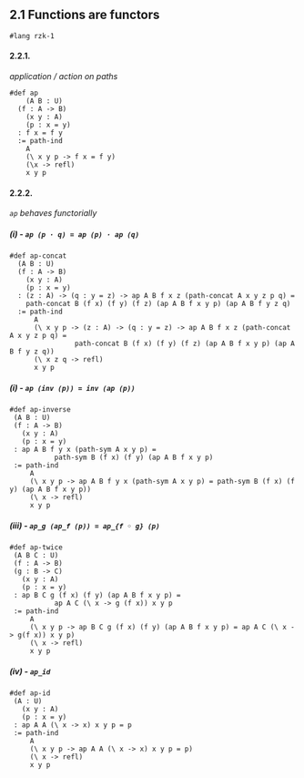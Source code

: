 ## 2.1 Functions are functors

```rzk
#lang rzk-1
```

#### 2.2.1.
*application / action on paths*
```rzk
#def ap
	(A B : U)
  (f : A -> B)
	(x y : A)
	(p : x = y)
  : f x = f y
  := path-ind
    A
    (\ x y p -> f x = f y)
    (\x -> refl)
    x y p
```

#### 2.2.2.
*`ap` behaves functorially*

##### (i) - `ap (p · q) = ap (p) · ap (q)`
```rzk      
#def ap-concat
  (A B : U)
  (f : A -> B)
	(x y : A)
	(p : x = y)
  : (z : A) -> (q : y = z) -> ap A B f x z (path-concat A x y z p q) =
    path-concat B (f x) (f y) (f z) (ap A B f x y p) (ap A B f y z q)
  := path-ind
      A
      (\ x y p -> (z : A) -> (q : y = z) -> ap A B f x z (path-concat A x y z p q) =
    			path-concat B (f x) (f y) (f z) (ap A B f x y p) (ap A B f y z q))
      (\ x z q -> refl)
      x y p
 ```
 
 ##### (i) - `ap (inv (p)) = inv (ap (p))`
 ```rzk
#def ap-inverse
  (A B : U)
  (f : A -> B)
	(x y : A)
	(p : x = y)
  : ap A B f y x (path-sym A x y p) =
			path-sym B (f x) (f y) (ap A B f x y p)
  := path-ind
      A
      (\ x y p -> ap A B f y x (path-sym A x y p) = path-sym B (f x) (f y) (ap A B f x y p))
      (\ x -> refl)
      x y p

 ```
 
 ##### (iii) - `ap_g (ap_f (p)) = ap_{f ◦ g} (p)`

 ```rzk      
#def ap-twice
  (A B C : U)
  (f : A -> B)
  (g : B -> C)
	(x y : A)
	(p : x = y)
  : ap B C g (f x) (f y) (ap A B f x y p) =
			ap A C (\ x -> g (f x)) x y p
  := path-ind
      A
      (\ x y p -> ap B C g (f x) (f y) (ap A B f x y p) = ap A C (\ x -> g(f x)) x y p)
      (\ x -> refl)
      x y p
 ```
 
 ##### (iv) - `ap_id`

 ```rzk  
#def ap-id
  (A : U)
	(x y : A)
	(p : x = y)
  : ap A A (\ x -> x) x y p = p
  := path-ind
      A
      (\ x y p -> ap A A (\ x -> x) x y p = p)
      (\ x -> refl)
      x y p
```